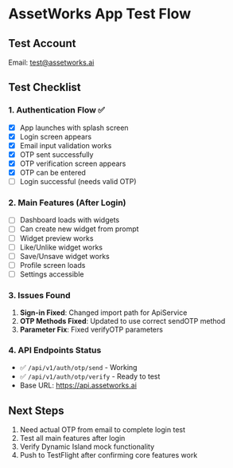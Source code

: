 # AssetWorks App Test Flow

## Test Account
Email: test@assetworks.ai

## Test Checklist

### 1. Authentication Flow ✅
- [x] App launches with splash screen
- [x] Login screen appears
- [x] Email input validation works
- [x] OTP sent successfully
- [x] OTP verification screen appears
- [x] OTP can be entered
- [ ] Login successful (needs valid OTP)

### 2. Main Features (After Login)
- [ ] Dashboard loads with widgets
- [ ] Can create new widget from prompt
- [ ] Widget preview works
- [ ] Like/Unlike widget works
- [ ] Save/Unsave widget works
- [ ] Profile screen loads
- [ ] Settings accessible

### 3. Issues Found
1. **Sign-in Fixed**: Changed import path for ApiService
2. **OTP Methods Fixed**: Updated to use correct sendOTP method
3. **Parameter Fix**: Fixed verifyOTP parameters

### 4. API Endpoints Status
- ✅ `/api/v1/auth/otp/send` - Working
- ✅ `/api/v1/auth/otp/verify` - Ready to test
- Base URL: https://api.assetworks.ai

## Next Steps
1. Need actual OTP from email to complete login test
2. Test all main features after login
3. Verify Dynamic Island mock functionality
4. Push to TestFlight after confirming core features work